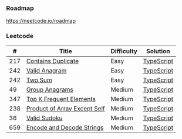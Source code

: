 ### Roadmap

https://neetcode.io/roadmap

### Leetcode

| #   | Title                                                                                       | Difficulty | Solution                                                       |
| --- | ------------------------------------------------------------------------------------------- | ---------- | -------------------------------------------------------------- |
| 217 | [Contains Duplicate](https://leetcode.com/problems/contains-duplicate/)                     | Easy       | [TypeScript](./TypeScript/217.contains-duplicate.ts)           |
| 242 | [Valid Anagram](https://leetcode.com/problems/valid-anagram/)                               | Easy       | [TypeScript](./TypeScript/242.valid-anagram.ts)                |
| 242 | [Two Sum](https://leetcode.com/problems/two-sum/)                                           | Easy       | [TypeScript](./TypeScript/1.two-sum.ts)                        |
| 49  | [Group Anagrams](https://leetcode.com/problems/two-sum/)                                    | Medium     | [TypeScript](./TypeScript/49.group-anagrams.ts)                |
| 347 | [Top K Frequent Elements](https://leetcode.com/problems/top-k-frequent-elements/)           | Medium     | [TypeScript](./TypeScript/347.top-k-frequent-elements.ts)      |
| 238 | [Product of Array Except Self](https://leetcode.com/problems/product-of-array-except-self/) | Medium     | [TypeScript](./TypeScript/238.product-of-array-except-self.ts) |
| 36  | [Valid Sudoku](https://leetcode.com/problems/valid-sudoku/)                                 | Medium     | [TypeScript](./TypeScript/36.valid-sudoku.ts)                  |
| 659 | [Encode and Decode Strings](https://www.lintcode.com/problem/659/)                          | Medium     | [TypeScript](./TypeScript/659.encode-and-decode-strings.ts)    |
